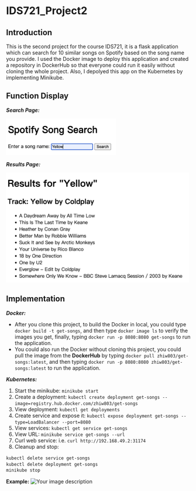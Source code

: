 # IDS721_Project2
## Introduction
This is the second project for the course IDS721, it is a flask application which can search for 10 similar songs on Spotify based on the song name you provide. I used the Docker image to deploy this application and created a repository in DockerHub so that everyone could run it easily without cloning the whole project. Also, I depolyed this app on the Kubernetes by implementing Minikube.

## Function Display
___Search Page:___   

<img src="https://github.com/Gary-Zhigang/IDS721_Project2/blob/main/images/p1.png" alt="Your image description" width="300" height="100">

___Results Page:___  

<img src="https://github.com/Gary-Zhigang/IDS721_Project2/blob/main/images/p2.png" alt="Your image description" width="500" height="300"> 

## Implementation 
___Docker:___   

* After you clone this project, to build the Docker in local, you could type ``docker build -t get-songs``, and then type ``docker image ls`` to verify the images you get, finally, typing ``docker run -p 8080:8080 get-songs`` to run the application.
* You could also run the Docker without cloning this project, you could pull the image from the **DockerHub** by typing ``docker pull zhiw803/get-songs:latest``, and then typing ``docker run -p 8080:8080 zhiw803/get-songs:latest`` to run the application.

___Kubernetes:___  

1. Start the minikube: `minikube start`
2. Create a deployment: `kubectl create deployment get-songs --image=registry.hub.docker.com/zhiw803/get-songs`
3. View deployment: `kubectl get deployments`
4. Create service and expose it: `kubectl expose deployment get-songs --type=LoadBalancer --port=8080`
5. View services:  `kubectl get service get-songs`
6. View URL: `minikube service get-songs --url`
7. Curl web service: i.e. `curl http://192.168.49.2:31174`
8. Cleanup and stop: 
```bash
kubectl delete service get-songs
kubectl delete deployment get-songs
minikube stop
````
**Example:**
<img src="https://github.com/Gary-Zhigang/IDS721_Project2/blob/main/images/minikube_image.png" alt="Your image description" width="600" height="700"> 

